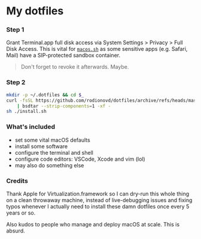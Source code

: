 # My dotfiles

### Step 1

Grant Terminal.app full disk access via System Settings > Privacy > Full Disk Access. This is vital for [`macos.sh`](./macos.sh) as some sensitive apps (e.g. Safari, Mail) have a SIP-protected sandbox container.

> Don't forget to revoke it afterwards. Maybe.

### Step 2

```sh
mkdir -p ~/.dotfiles && cd $_
curl -fsSL https://github.com/rodionovd/dotfiles/archive/refs/heads/master.zip \
    | bsdtar --strip-components=1 -xf -
sh ./install.sh
```

### What's included

- set some vital macOS defaults
- install some software
- configure the terminal and shell
- configure code editors: VSCode, Xcode and vim (lol)
- may also do something else

### Credits

Thank Apple for Virtualization.framework so I can dry-run this whole thing on a clean throwaway machine, instead of live-debugging issues and fixing typos whenever I actually need to install these damn dotfiles once every 5 years or so.

Also kudos to people who manage and deploy macOS at scale. This is absurd.
